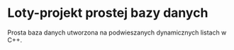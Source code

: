 # Loty-projekt prostej bazy danych
 Prosta baza danych utworzona na podwieszanych dynamicznych listach w C++.
